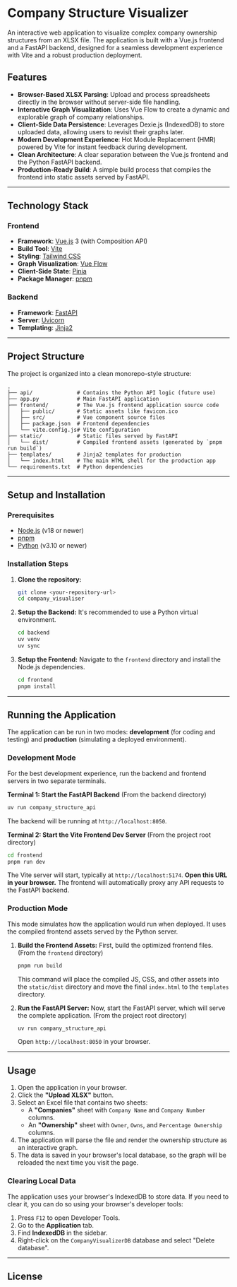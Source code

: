 # Company Structure Visualizer


An interactive web application to visualize complex company ownership structures from an XLSX file. The application is built with a Vue.js frontend and a FastAPI backend, designed for a seamless development experience with Vite and a robust production deployment.

## Features

-   **Browser-Based XLSX Parsing**: Upload and process spreadsheets directly in the browser without server-side file handling.
-   **Interactive Graph Visualization**: Uses Vue Flow to create a dynamic and explorable graph of company relationships.
-   **Client-Side Data Persistence**: Leverages Dexie.js (IndexedDB) to store uploaded data, allowing users to revisit their graphs later.
-   **Modern Development Experience**: Hot Module Replacement (HMR) powered by Vite for instant feedback during development.
-   **Clean Architecture**: A clear separation between the Vue.js frontend and the Python FastAPI backend.
-   **Production-Ready Build**: A simple build process that compiles the frontend into static assets served by FastAPI.

---

## Technology Stack

### Frontend

-   **Framework**: [Vue.js](https://vuejs.org/) 3 (with Composition API)
-   **Build Tool**: [Vite](https://vitejs.dev/)
-   **Styling**: [Tailwind CSS](https://tailwindcss.com/)
-   **Graph Visualization**: [Vue Flow](https://vueflow.dev/)
-   **Client-Side State**: [Pinia](https://pinia.vuejs.org/)
-   **Package Manager**: [pnpm](https://pnpm.io/)

### Backend

-   **Framework**: [FastAPI](https://fastapi.tiangolo.com/)
-   **Server**: [Uvicorn](https://www.uvicorn.org/)
-   **Templating**: [Jinja2](https://jinja.palletsprojects.com/)

---

## Project Structure

The project is organized into a clean monorepo-style structure:

```
.
├── api/              # Contains the Python API logic (future use)
├── app.py            # Main FastAPI application
├── frontend/         # The Vue.js frontend application source code
│   ├── public/       # Static assets like favicon.ico
│   ├── src/          # Vue component source files
│   ├── package.json  # Frontend dependencies
│   └── vite.config.js# Vite configuration
├── static/           # Static files served by FastAPI
│   └── dist/         # Compiled frontend assets (generated by `pnpm run build`)
├── templates/        # Jinja2 templates for production
│   └── index.html    # The main HTML shell for the production app
└── requirements.txt  # Python dependencies
```

---

## Setup and Installation

### Prerequisites

-   [Node.js](https://nodejs.org/) (v18 or newer)
-   [pnpm](https://pnpm.io/installation)
-   [Python](https://www.python.org/) (v3.10 or newer)

### Installation Steps

1.  **Clone the repository:**
    ```bash
    git clone <your-repository-url>
    cd company_visualiser
    ```

2.  **Setup the Backend:**
    It's recommended to use a Python virtual environment.
    ```bash
    cd backend
    uv venv
    uv sync
    ```

3.  **Setup the Frontend:**
    Navigate to the `frontend` directory and install the Node.js dependencies.
    ```bash
    cd frontend
    pnpm install
    ```

---

## Running the Application

The application can be run in two modes: **development** (for coding and testing) and **production** (simulating a deployed environment).

### Development Mode

For the best development experience, run the backend and frontend servers in two separate terminals.

**Terminal 1: Start the FastAPI Backend**
(From the backend directory)
```bash
uv run company_structure_api
```
The backend will be running at `http://localhost:8050`.

**Terminal 2: Start the Vite Frontend Dev Server**
(From the project root directory)
```bash
cd frontend
pnpm run dev
```
The Vite server will start, typically at `http://localhost:5174`. **Open this URL in your browser.** The frontend will automatically proxy any API requests to the FastAPI backend.

### Production Mode

This mode simulates how the application would run when deployed. It uses the compiled frontend assets served by the Python server.

1.  **Build the Frontend Assets:**
    First, build the optimized frontend files.
    (From the `frontend` directory)
    ```bash
    pnpm run build
    ```
    This command will place the compiled JS, CSS, and other assets into the `static/dist` directory and move the final `index.html` to the `templates` directory.

2.  **Run the FastAPI Server:**
    Now, start the FastAPI server, which will serve the complete application.
    (From the project root directory)
    ```bash
    uv run company_structure_api
    ```
    Open `http://localhost:8050` in your browser.

---

## Usage

1.  Open the application in your browser.
2.  Click the **"Upload XLSX"** button.
3.  Select an Excel file that contains two sheets:
    -   A **"Companies"** sheet with `Company Name` and `Company Number` columns.
    -   An **"Ownership"** sheet with `Owner`, `Owns`, and `Percentage Ownership` columns.
4.  The application will parse the file and render the ownership structure as an interactive graph.
5.  The data is saved in your browser's local database, so the graph will be reloaded the next time you visit the page.

### Clearing Local Data

The application uses your browser's IndexedDB to store data. If you need to clear it, you can do so using your browser's developer tools:
1.  Press `F12` to open Developer Tools.
2.  Go to the **Application** tab.
3.  Find **IndexedDB** in the sidebar.
4.  Right-click on the `CompanyVisualizerDB` database and select "Delete database".

---

## License
